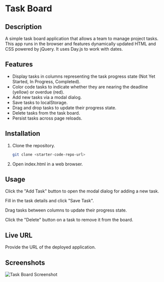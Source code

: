 # Task Board

## Description
A simple task board application that allows a team to manage project tasks. This app runs in the browser and features dynamically updated HTML and CSS powered by jQuery. It uses Day.js to work with dates.

## Features
- Display tasks in columns representing the task progress state (Not Yet Started, In Progress, Completed).
- Color code tasks to indicate whether they are nearing the deadline (yellow) or overdue (red).
- Add new tasks via a modal dialog.
- Save tasks to localStorage.
- Drag and drop tasks to update their progress state.
- Delete tasks from the task board.
- Persist tasks across page reloads.

## Installation
1. Clone the repository.
   ```bash
   git clone <starter-code-repo-url>
2. Open index.html in a web browser.

## Usage

Click the "Add Task" button to open the modal dialog for adding a new task.

Fill in the task details and click "Save Task".

Drag tasks between columns to update their progress state.

Click the "Delete" button on a task to remove it from the board.

## Live URL

Provide the URL of the deployed application.

## Screenshots

![Task Board Screenshot](Develop\assets\images\taskboardScreenshot.png)
